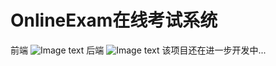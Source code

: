 # OnlineExam在线考试系统
前端
![Image text](https://github.com/HungKuei/OnlineExam/blob/master/screenshot/index1.png)
后端
![Image text](https://github.com/HungKuei/OnlineExam/blob/master/screenshot/index.png)
该项目还在进一步开发中...
